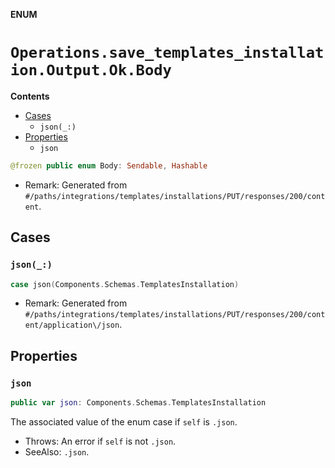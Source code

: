 **ENUM**

# `Operations.save_templates_installation.Output.Ok.Body`

**Contents**

- [Cases](#cases)
  - `json(_:)`
- [Properties](#properties)
  - `json`

```swift
@frozen public enum Body: Sendable, Hashable
```

- Remark: Generated from `#/paths/integrations/templates/installations/PUT/responses/200/content`.

## Cases
### `json(_:)`

```swift
case json(Components.Schemas.TemplatesInstallation)
```

- Remark: Generated from `#/paths/integrations/templates/installations/PUT/responses/200/content/application\/json`.

## Properties
### `json`

```swift
public var json: Components.Schemas.TemplatesInstallation
```

The associated value of the enum case if `self` is `.json`.

- Throws: An error if `self` is not `.json`.
- SeeAlso: `.json`.
